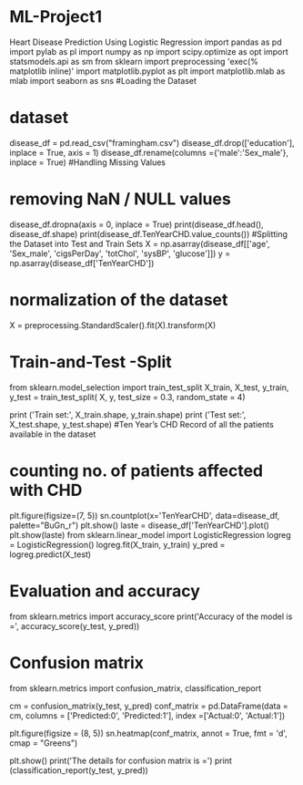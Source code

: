 # ML-Project1
Heart Disease Prediction Using Logistic Regression
import pandas as pd
import pylab as pl
import numpy as np
import scipy.optimize as opt
import statsmodels.api as sm
from sklearn import preprocessing
'exec(% matplotlib inline)'
import matplotlib.pyplot as plt
import matplotlib.mlab as mlab
import seaborn as sns
#Loading the Dataset
# dataset
disease_df = pd.read_csv("framingham.csv")
disease_df.drop(['education'], inplace = True, axis = 1)
disease_df.rename(columns ={'male':'Sex_male'}, inplace = True)
#Handling Missing Values
# removing NaN / NULL values
disease_df.dropna(axis = 0, inplace = True)
print(disease_df.head(), disease_df.shape)
print(disease_df.TenYearCHD.value_counts())
#Splitting the Dataset into Test and Train Sets
X = np.asarray(disease_df[['age', 'Sex_male', 'cigsPerDay', 
                           'totChol', 'sysBP', 'glucose']])
y = np.asarray(disease_df['TenYearCHD'])

# normalization of the dataset
X = preprocessing.StandardScaler().fit(X).transform(X)

# Train-and-Test -Split
from sklearn.model_selection import train_test_split
X_train, X_test, y_train, y_test = train_test_split( 
        X, y, test_size = 0.3, random_state = 4)

print ('Train set:', X_train.shape,  y_train.shape)
print ('Test set:', X_test.shape,  y_test.shape)
#Ten Year’s CHD Record of all the patients available in the dataset
# counting no. of patients affected with CHD
plt.figure(figsize=(7, 5))
sn.countplot(x='TenYearCHD', data=disease_df,
             palette="BuGn_r")
plt.show()
laste = disease_df['TenYearCHD'].plot()
plt.show(laste)
from sklearn.linear_model import LogisticRegression
logreg = LogisticRegression()
logreg.fit(X_train, y_train)
y_pred = logreg.predict(X_test)
# Evaluation and accuracy
from sklearn.metrics import accuracy_score
print('Accuracy of the model is =', 
      accuracy_score(y_test, y_pred))
# Confusion matrix 
from sklearn.metrics import confusion_matrix, classification_report

cm = confusion_matrix(y_test, y_pred)
conf_matrix = pd.DataFrame(data = cm, 
                           columns = ['Predicted:0', 'Predicted:1'], 
                           index =['Actual:0', 'Actual:1'])

plt.figure(figsize = (8, 5))
sn.heatmap(conf_matrix, annot = True, fmt = 'd', cmap = "Greens")

plt.show()
print('The details for confusion matrix is =')
print (classification_report(y_test, y_pred))




